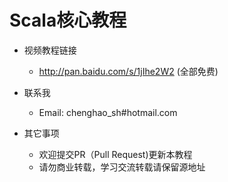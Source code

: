 # Scala核心教程

- 视频教程链接
  - http://pan.baidu.com/s/1jIhe2W2 (全部免费)

- 联系我
  - Email: chenghao_sh#hotmail.com

- 其它事项
  - 欢迎提交PR（Pull Request)更新本教程
  - 请勿商业转载，学习交流转载请保留源地址
